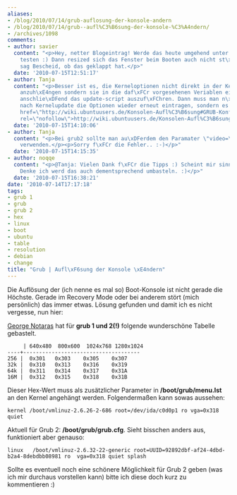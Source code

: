 ```yaml
---
aliases:
- /blog/2010/07/14/grub-auflosung-der-konsole-andern
- /blog/2010/07/14/grub--aufl%C3%B6sung-der-konsole-%C3%A4ndern/
- /archives/1098
comments:
- author: savier
  content: "<p>Hey, netter Blogeintrag! Werde das heute umgehend unter meine Xubuntu-VM
    testen :) Dann resized sich das Fenster beim Booten auch nicht st\xE4ndig.</p><p>Ich
    sag Bescheid, ob das geklappt hat.</p>"
  date: '2010-07-15T12:51:17'
- author: Tanja
  content: "<p>Besser ist es, die Kerneloptionen nicht direkt in der Kernel-Zeile
    anzuh\xE4ngen sondern sie in die daf\xFCr vorgesehenen Veriablen einzutragen und
    anschlie\xDFend das update-script auszuf\xFChren. Dann muss man n\xE4mlich nicht
    nach Kernelupdate die Optionen wieder erneut eintragen, sondern es passiert automatisch.</p><p><a
    href=\"http://wiki.ubuntuusers.de/Konsolen-Aufl%C3%B6sung#GRUB-Konfiguration\"
    rel=\"nofollow\">http://wiki.ubuntuusers.de/Konsolen-Aufl%C3%B6sung#GRUB-Konfiguration</a></p>"
  date: '2010-07-15T14:10:06'
- author: Tanja
  content: "<p>Bei grub2 sollte man au\xDFerdem den Paramater \"video=\" statt \"vga=\"
    verwenden.</p><p>Sorry f\xFCr die Fehler.. :-)</p>"
  date: '2010-07-15T14:15:35'
- author: noqqe
  content: "<p>@Tanja: Vielen Dank f\xFCr die Tipps :) Scheint mir sinnvoll zu sein.
    Denke ich werd das auch dementsprechend umbasteln. :)</p>"
  date: '2010-07-15T16:38:21'
date: '2010-07-14T17:17:18'
tags:
- grub 1
- grub
- grub 2
- hex
- linux
- boot
- ubuntu
- table
- resolution
- debian
- change
title: "Grub | Aufl\xF6sung der Konsole \xE4ndern"
---
```


Die Auflösung der (ich nenne es mal so) Boot-Konsole ist nicht gerade die
Höchste. Gerade im Recovery Mode oder bei anderem stört (mich persönlich)
das immer etwas.  Lösung gefunden und damit ich es nicht vergesse, nun
hier:

[George Notaras](http://www.g-loaded.eu/2005/09/30/change-the-console-resolution/)
hat für **grub 1 und 2(!)** folgende wunderschöne Tabelle gebastelt.


         | 640x480  800x600  1024x768 1280x1024
    ----+-------------------------------------
    256 |  0x301   0x303    0x305    0x307
    32k |  0x310   0x313    0x316    0x319
    64k |  0x311   0x314    0x317    0x31A
    16M |  0x312   0x315    0x318    0x31B


Dieser Hex-Wert muss als zusätzlicher Parameter in **/boot/grub/menu.lst**
an den Kernel angehängt werden. Folgendermaßen kann sowas aussehen:

```
kernel /boot/vmlinuz-2.6.26-2-686 root=/dev/ida/c0d0p1 ro vga=0x318 quiet
```

Aktuell für Grub 2: **/boot/grub/grub.cfg**. Sieht bisschen anders aus,
funktioniert aber genauso:

```
linux   /boot/vmlinuz-2.6.32-22-generic root=UUID=92892dbf-af24-4dbd-b2a4-8debdbb08981 ro  vga=0x318 quiet splash
```

Sollte es eventuell noch eine schönere Möglichkeit für Grub 2 geben (was
ich mir durchaus vorstellen kann) bitte ich diese doch kurz zu kommentieren
:)

